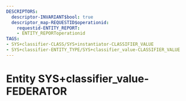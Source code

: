 ```yaml
---
DESCRIPTORS:
  descriptor-INVARIANT$bool: true
  descriptor_map-REQUESTID$operationid:
    requestid-ENTITY_REPORT:
    - ENTITY_REPORToperationid
TAGS:
- SYS+classifier-CLASS/SYS+instantiator-CLASSIFIER_VALUE
- SYS+classifier-ENTITY_TYPE/SYS+classifier_value-CLASSIFIER_VALUE
---
```

# Entity SYS+classifier_value-FEDERATOR

